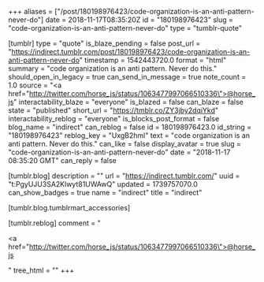 +++
aliases = ["/post/180198976423/code-organization-is-an-anti-pattern-never-do"]
date = 2018-11-17T08:35:20Z
id = "180198976423"
slug = "code-organization-is-an-anti-pattern-never-do"
type = "tumblr-quote"

[tumblr]
type = "quote"
is_blaze_pending = false
post_url = "https://indirect.tumblr.com/post/180198976423/code-organization-is-an-anti-pattern-never-do"
timestamp = 1542443720.0
format = "html"
summary = "code organization is an anti pattern. Never do this."
should_open_in_legacy = true
can_send_in_message = true
note_count = 1.0
source = "<a href=\"http://twitter.com/horse_js/status/1063477997066510336\">@horse_js</a>"
interactability_blaze = "everyone"
is_blazed = false
can_blaze = false
state = "published"
short_url = "https://tmblr.co/ZY3jby2dqiYkd"
interactability_reblog = "everyone"
is_blocks_post_format = false
blog_name = "indirect"
can_reblog = false
id = 180198976423.0
id_string = "180198976423"
reblog_key = "UxgB2hml"
text = "code organization is an anti pattern. Never do this."
can_like = false
display_avatar = true
slug = "code-organization-is-an-anti-pattern-never-do"
date = "2018-11-17 08:35:20 GMT"
can_reply = false

[tumblr.blog]
description = ""
url = "https://indirect.tumblr.com/"
uuid = "t:PgyUJU3SA2Klwyt81UWAwQ"
updated = 1739757070.0
can_show_badges = true
name = "indirect"
title = "indirect"

[tumblr.blog.tumblrmart_accessories]

[tumblr.reblog]
comment = "<p><a href=\"http://twitter.com/horse_js/status/1063477997066510336\">@horse_js</a></p>"
tree_html = ""
+++
